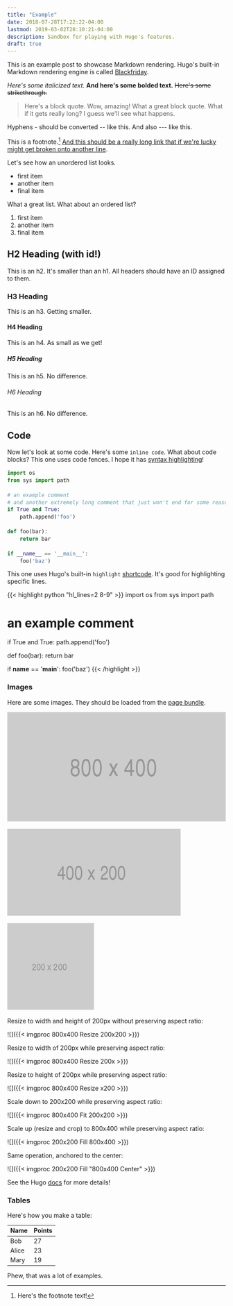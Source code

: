 ```yaml
---
title: "Example"
date: 2018-07-28T17:22:22-04:00
lastmod: 2019-03-02T20:10:21-04:00
description: Sandbox for playing with Hugo's features.
draft: true
---
```


This is an example post to showcase Markdown rendering. Hugo's built-in Markdown rendering engine is called [Blackfriday](https://gohugo.io/getting-started/configuration/#configure-blackfriday).

*Here's some italicized text.* **And here's some bolded text.** ~~Here's some strikethrough.~~

> Here's a block quote. Wow, amazing! What a great block quote. What if it gets really long? I guess we'll see what happens.

Hyphens - should be converted -- like this. And also --- like this.

This is a footnote.[^1] [And this should be a really long link that if we're lucky might get broken onto another line](https://www.merriam-webster.com/dictionary/long).

Let's see how an unordered list looks.

- first item
- another item
- final item

What a great list. What about an ordered list?

1. first item
2. another item
3. final item

## H2 Heading (with id!)

This is an h2. It's smaller than an h1. All headers should have an ID assigned to them.

### H3 Heading

This is an h3. Getting smaller.

#### H4 Heading

This is an h4. As small as we get!

##### H5 Heading

This is an h5. No difference.

###### H6 Heading

This is an h6. No difference.

## Code

Now let's look at some code. Here's some `inline code`. What about code blocks? This one uses code fences. I hope it has [syntax highlighting](https://gohugo.io/content-management/syntax-highlighting/)!

```python
import os
from sys import path

# an example comment
# and another extremely long comment that just won't end for some reason
if True and True:
    path.append('foo')

def foo(bar):
    return bar

if __name__ == '__main__':
    foo('baz')
```

This one uses Hugo's built-in `highlight` [shortcode](https://gohugo.io/content-management/shortcodes/). It's good for highlighting specific lines.

{{< highlight python "hl_lines=2 8-9" >}}
import os
from sys import path

# an example comment
if True and True:
    path.append('foo')

def foo(bar):
    return bar

if __name__ == '__main__':
    foo('baz')
{{< /highlight >}}

### Images

Here are some images. They should be loaded from the [page bundle](https://gohugo.io/content-management/page-bundles/).

![](800x400.png)

![](400x200.png)

![](200x200.png)

Resize to width and height of 200px without preserving aspect ratio:

![]({{< imgproc 800x400 Resize 200x200 >}})

Resize to width of 200px while preserving aspect ratio:

![]({{< imgproc 800x400 Resize 200x >}})

Resize to height of 200px while preserving aspect ratio:

![]({{< imgproc 800x400 Resize x200 >}})

Scale down to 200x200 while preserving aspect ratio:

![]({{< imgproc 800x400 Fit 200x200 >}})

Scale up (resize and crop) to 800x400 while preserving aspect ratio:

![]({{< imgproc 200x200 Fill 800x400 >}})

Same operation, anchored to the center:

![]({{< imgproc 200x200 Fill "800x400 Center" >}})

See the Hugo [docs](https://gohugo.io/content-management/image-processing) for more details!

### Tables

Here's how you make a table:

   Name | Points
--------|------
    Bob | 27
  Alice | 23
   Mary | 19

Phew, that was a lot of examples.

[^1]: Here's the footnote text!
